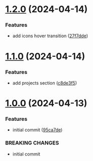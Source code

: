 # [1.2.0](https://github.com/MuchaSsak/space-portfolio/compare/v1.1.0...v1.2.0) (2024-04-14)


### Features

* add icons hover transition ([27f7dde](https://github.com/MuchaSsak/space-portfolio/commit/27f7dde6c41de467bb4be7f55d6bc8c5758afae6))



# [1.1.0](https://github.com/MuchaSsak/space-portfolio/compare/v1.0.0...v1.1.0) (2024-04-14)


### Features

* add projects section ([c8de3f5](https://github.com/MuchaSsak/space-portfolio/commit/c8de3f552f23837114e3c32c3268219313bbe107))



# [1.0.0](https://github.com/MuchaSsak/space-portfolio/compare/95ca7de7160bdf568648a61008563f813dfee3a6...v1.0.0) (2024-04-13)


### Features

* initial commit ([95ca7de](https://github.com/MuchaSsak/space-portfolio/commit/95ca7de7160bdf568648a61008563f813dfee3a6))


### BREAKING CHANGES

* initial commit



